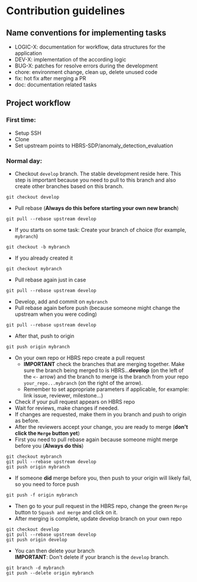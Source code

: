 # Contribution guidelines

## Name conventions for implementing tasks
- LOGIC-X: documentation for workflow, data structures for the application 
- DEV-X: implementation of the according logic
- BUG-X: patches for resolve errors during the development
- chore: environment change, clean up, delete unused code
- fix: hot fix after merging a PR
- doc: documentation related tasks

## Project workflow
### First time:
- Setup SSH
- Clone
- Set upstream points to HBRS-SDP/anomaly_detection_evaluation
### Normal day:
- Checkout `develop` branch. The stable development reside here. This step is important because you need to pull to this branch and also create other branches based on this branch.
```
git checkout develop
```
- Pull rebase (**Always do this before starting your own new branch**)
```
git pull --rebase upstream develop
```
- If you starts on some task: Create your branch of choice (for example, `mybranch`)
```
git checkout -b mybranch
```
- If you already created it
```
git checkout mybranch
```
- Pull rebase again just in case
```
git pull --rebase upstream develop
```
- Develop, add and commit on `mybranch`
- Pull rebase again before push (because someone might change the upstream when you were coding)
```
git pull --rebase upstream develop
```
- After that, push to origin
```
git push origin mybranch
```
- On your own repo or HBRS repo create a pull request 
  - **IMPORTANT** check the branches that are merging together. Make sure the branch being merged to is HBRS...**develop** (on the left of the `<-` arrow) and the branch to merge is the branch from your repo `your_repo...mybranch` (on the right of the arrow).
  - Remember to set appropriate parameters if applicable, for example: link issue, reviewer, milestone...)
- Check if your pull request appears on HBRS repo
- Wait for reviews, make changes if needed.
- If changes are requested, make them in you branch and push to origin as before.
- After the reviewers accept your change, you are ready to merge (**don't click the `Merge` button yet**)
- First you need to pull rebase again because someone might merge before you (**Always do this**)
```
git checkout mybranch
git pull --rebase upstream develop
git push origin mybranch
```
- If someone **did** merge before you, then push to your origin will likely fail, so you need to force push
```
git push -f origin mybranch
```
- Then go to your pull request in the HBRS repo, change the green `Merge` button to `Squash and merge` and click on it.
- After merging is complete, update develop branch on your own repo
```
git checkout develop
git pull --rebase upstream develop
git push origin develop
```
- You can then delete your branch \
**IMPORTANT**: Don't delete if your branch is the `develop` branch.
```
git branch -d mybranch
git push --delete origin mybranch
```
